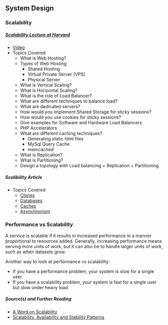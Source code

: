 ## System Design

### Scalability

##### [Scalability Lecture at Harvard](http://cs75.tv/2012/summer/)

* [Video](https://www.youtube.com/watch?v=-W9F__D3oY4)
* Topics Covered
    - What is Web Hosting?
    - Types of Web Hosting
        + Shared Hosting
        + Virtual Private Server (VPS)
        + Physical Server
    - What is Vertical Scaling?
    - What is Horizontal Scaling?
    - What is the role of Load Balancer?
    - What are different techniques to balance load?
    - What are dedicated servers?
    - How would you implement Shared Storage for sticky sessions?
    - How would you use cookies for sticky sessions?
    - Give examples for Software and Hardware Load Balancers
    - PHP Accelerators
    - What are different caching techniques?
        + Generating static html files
        + MySql Query Cache
        + memcached
    - What is Replication?
    - What is Partitioning?
    - Design a topology with Load balancing + Replication + Partitioning 


##### Scalibility Article
* Topics Covered
    - [Clones](http://www.lecloud.net/post/7295452622/scalability-for-dummies-part-1-clones)
    - [Databases](http://www.lecloud.net/post/7994751381/scalability-for-dummies-part-2-database)
    - [Caches](http://www.lecloud.net/post/9246290032/scalability-for-dummies-part-3-cache)
    - [Asynchronism](http://www.lecloud.net/post/9699762917/scalability-for-dummies-part-4-asynchronism)


### Performance vs Scalability
A service is scalable if it results in increased performance in a manner proportional to resources added. Generally, increasing performance means serving more units of work, but it can also be to handle larger units of work, such as when datasets grow.

Another way to look at performance vs scalability:
* If you have a performance problem, your system is slow for a single user.
* If you have a scalability problem, your system is fast for a single user but slow under heavy load.

##### Source(s) and Further Reading
* [A Word on Scalability](http://www.allthingsdistributed.com/2006/03/a_word_on_scalability.html)
* [Scalability, Availability and Stability Patterns](https://www.slideshare.net/jboner/scalability-availability-stability-patterns/)


